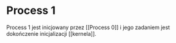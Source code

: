 # Process 1
Process 1 jest inicjowany przez [[Process 0]] i jego zadaniem jest dokończenie inicjalizacji [[kernela]].